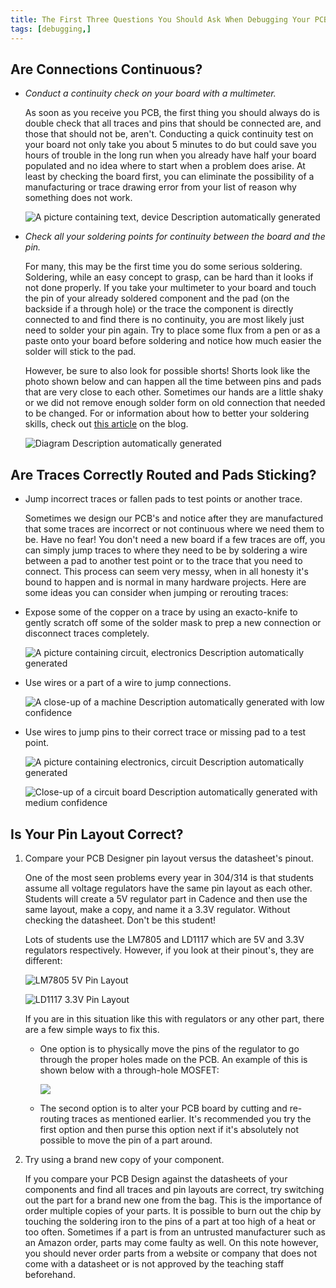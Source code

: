 ```yaml
---
title: The First Three Questions You Should Ask When Debugging Your PCB and Possible Solutions
tags: [debugging,]
---
```


## Are Connections Continuous?

-   *Conduct a continuity check on your board with a multimeter.*

    As soon as you receive you PCB, the first thing you should always do is double check that all traces and pins that should be connected are, and those that should not be, aren't. Conducting a quick continuity test on your board not only take you about 5 minutes to do but could save you hours of trouble in the long run when you already have half your board populated and no idea where to start when a problem does arise. At least by checking the board first, you can eliminate the possibility of a manufacturing or trace drawing error from your list of reason why something does not work.

    ![A picture containing text, device Description automatically generated]

-   *Check all your soldering points for continuity between the board and the pin.*

    For many, this may be the first time you do some serious soldering. Soldering, while an easy concept to grasp, can be hard than it looks if not done properly. If you take your multimeter to your board and touch the pin of your already soldered component and the pad (on the backside if a through hole) or the trace the component is directly connected to and find there is no continuity, you are most likely just need to solder your pin again. Try to place some flux from a pen or as a paste onto your board before soldering and notice how much easier the solder will stick to the pad.

    However, be sure to also look for possible shorts! Shorts look like the photo shown below and can happen all the time between pins and pads that are very close to each other. Sometimes our hands are a little shaky or we did not remove enough solder form on old connection that needed to be changed. For or information about how to better your soldering skills, check out [this article] on the blog.

    ![Diagram Description automatically generated]

##  Are Traces Correctly Routed and Pads Sticking?

-   Jump incorrect traces or fallen pads to test points or another trace.

    Sometimes we design our PCB's and notice after they are manufactured that some traces are incorrect or not continuous where we need them to be. Have no fear! You don't need a new board if a few traces are off, you can simply jump traces to where they need to be by soldering a wire between a pad to another test point or to the trace that you need to connect. This process can seem very messy, when in all honesty it's bound to happen and is normal in many hardware projects. Here are some ideas you can consider when jumping or rerouting traces:

-   Expose some of the copper on a trace by using an exacto-knife to gently scratch off some of the solder mask to prep a new connection or disconnect traces completely.

    ![A picture containing circuit, electronics Description automatically generated]

-   Use wires or a part of a wire to jump connections.

    ![A close-up of a machine Description automatically generated with low confidence]

-   Use wires to jump pins to their correct trace or missing pad to a test point.

    ![A picture containing electronics, circuit Description automatically generated]

    ![Close-up of a circuit board Description automatically generated with medium confidence]

##  Is Your Pin Layout Correct?

1.  Compare your PCB Designer pin layout versus the datasheet's pinout.

    One of the most seen problems every year in 304/314 is that students assume all voltage regulators have the same pin layout as each other. Students will create a 5V regulator part in Cadence and then use the same layout, make a copy, and name it a 3.3V regulator. Without checking the datasheet. Don't be this student!

    Lots of students use the LM7805 and LD1117 which are 5V and 3.3V regulators respectively. However, if you look at their pinout's, they are different:

    ![LM7805 5V Pin Layout][1]

    ![LD1117 3.3V Pin Layout][2]

    If you are in this situation like this with regulators or any other part, there are a few simple ways to fix this.

    * One option is to physically move the pins of the regulator to go through the proper holes made on the PCB. An example of this is shown below with a through-hole MOSFET:

        ![][3]

    * The second option is to alter your PCB board by cutting and re-routing traces as mentioned earlier. It's recommended you try the first option and then purse this option next if it's absolutely not possible to move the pin of a part around.

1. Try using a brand new copy of your component.

    If you compare your PCB Design against the datasheets of your components and find all traces and pin layouts are correct, try switching out the part for a brand new one from the bag. This is the importance of order multiple copies of your parts. It is possible to burn out the chip by touching the soldering iron to the pins of a part at too high of a heat or too often. Sometimes if a part is from an untrusted manufacturer such as an Amazon order, parts may come faulty as well. On this note however, you should never order parts from a website or company that does not come with a datasheet or is not approved by the teaching staff beforehand.

  [A picture containing text, device Description automatically generated]: image1.jpg 
  [this article]: http://esdresources.blogspot.com/2016/02/soldering-and-desoldering-tips-and.html
  [Diagram Description automatically generated]: image2.jpeg 
  [A picture containing circuit, electronics Description automatically generated]: image3.jpeg 
  [A close-up of a machine Description automatically generated with low confidence]: image4.jpeg 
  [A picture containing electronics, circuit Description automatically generated]: image5.jpg 
  [Close-up of a circuit board Description automatically generated with medium confidence]: image6.jpg 
  [1]: image7.jpg 
  [2]: image8.jpg 
  [3]: image9.jpeg 
